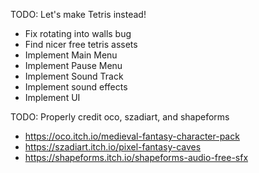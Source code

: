 TODO: Let's make Tetris instead!
* Fix rotating into walls bug
* Find nicer free tetris assets
* Implement Main Menu
* Implement Pause Menu
* Implement Sound Track
* Implement sound effects
* Implement UI

TODO: Properly credit oco, szadiart, and shapeforms

* https://oco.itch.io/medieval-fantasy-character-pack
* https://szadiart.itch.io/pixel-fantasy-caves
* https://shapeforms.itch.io/shapeforms-audio-free-sfx

